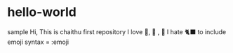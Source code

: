 # hello-world
sample 
Hi, This is chaithu first repository
I love 🏏, 🍕 , 🏈
I hate 🐈‍⬛
to include emoji syntax = :emoji
